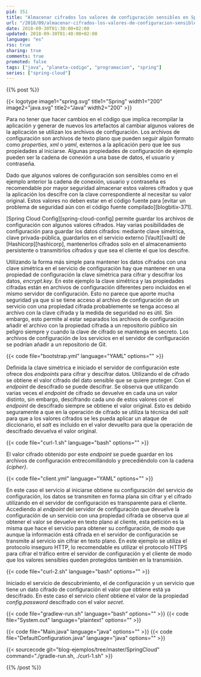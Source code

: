 ```yaml
---
pid: 351
title: "Almacenar cifrados los valores de configuración sensibles en Spring Cloud Config"
url: "/2018/09/almacenar-cifrados-los-valores-de-configuracion-sensibles-en-spring-cloud-config/"
date: 2018-09-30T01:30:00+02:00
updated: 2018-09-30T01:40:00+02:00
language: "es"
rss: true
sharing: true
comments: true
promoted: false
tags: ["java", "planeta-codigo", "programacion", "spring"]
series: ["spring-cloud"]
---
```


{{% post %}}

{{< logotype image1="spring.svg" title1="Spring" width1="200" image2="java.svg" title2="Java" width2="200" >}}

Para no tener que hacer cambios en el código que implica recompilar la aplicación y generar de nuevos los artefactos al cambiar algunos valores de la aplicación se utilizan los archivos de configuración. Los archivos de configuración son archivos de texto plano que pueden seguir algún formato como _properties_, _xml_ o _yaml_, externos a la aplicación pero que lee sus propiedades al iniciarse. Algunas propiedades de configuración de ejemplo pueden ser la cadena de conexión a una base de datos, el usuario y contraseña.

Dado que algunos valores de configuración son sensibles como en el ejemplo anterior la cadena de conexión, usuario y contraseña es recomendable por mayor seguridad almacenar estos valores cifrados y que la aplicación los descifre con la clave correspondiente al necesitar su valor original. Estos valores no deben estar en el código fuente para [evitar un problema de seguridad aún con el código fuente compilado][blogbitix-371].

[Spring Cloud Config][spring-cloud-config] permite guardar los archivos de configuración con algunos valores cifrados. Hay varias posibilidades de configuración para guardar los datos cifrados: mediante clave simétrica, clave privada-pública, guardarlos en el servicio externo [Vault][vault] de [Hashicorp][hashicorp], mantenerlos cifrados solo en el almacenamiento persistente o transmitirlos cifrados y que sea el cliente el que los descifre.

Utilizando la forma más simple para mantener los datos cifrados con una clave simétrica en el servicio de configuración hay que mantener en una propiedad de configuración la clave simétrica para cifrar y descifrar los datos, _encrypt.key_. En este ejemplo la clave simétrica y las propiedades cifradas están en archivos de configuración diferentes pero incluidos en el mismo servidor de configuración. Esto no parece que aporte mucha seguridad ya que si se tiene acceso al archivo de configuración de un servicio con una propiedad cifrada probablemente se tenga acceso al archivo con la clave cifrada y la medida de seguridad no es útil. Sin embargo, esto permite al estar separados los archivos de configuración añadir el archivo con la propiedad cifrada a un repositorio público sin peligro siempre y cuando la clave de cifrado se mantenga en secreto. Los archivos de configuración de los servicios en el servidor de configuración se podrían añadir a un repositorio de Git.

{{< code file="bootstrap.yml" language="YAML" options="" >}}

Definida la clave simétrica e iniciado el servidor de configuración este ofrece dos _endpoints_ para cifrar y descifrar datos. Utilizando el de cifrado se obtiene el valor cifrado del dato sensible que se quiere proteger. Con el _endpoint_ de descifrado se puede descifrar. Se observa que utilizando varias veces el _endpoint_ de cifrado se devuelve en cada una un valor distinto, sin embargo, descifrando cada uno de estos valores con el _endpoint_ de descifrado siempre se obtiene el valor original. Esto es debido seguramente a que en la operación de cifrado se utiliza la técnica del _salt_ para que a los valores cifrados se les pueda aplicar un ataque de diccionario, el _salt_ es incluido en el valor devuelto para que la operación de descifrado devuelva el valor original.

{{< code file="curl-1.sh" language="bash" options="" >}}

El valor cifrado obtenido por este _endpoint_ se puede guardar en los archivos de configuración entrecomillándolo y precediéndolo con la cadena _{cipher}_.

{{< code file="client.yml" language="YAML" options="" >}}

En este caso el servicio al iniciarse obtiene su configuración del servicio de configuración, los datos se transmiten en forma plana sin cifrar y el cifrado utilizando en el servidor de configuración es transparente para el cliente. Accediendo al _endpoint_ del servidor de configuración que devuelve la configuración de un servicio con una propiedad cifrada se observa que al obtener el valor se devuelve en texto plano al cliente, esta petición es la misma que hace el servicio para obtener su configuración, de modo que aunque la información está cifrada en el servidor de configuración se transmite al servicio sin cifrar en texto plano. En este ejemplo se utiliza el protocolo inseguro HTTP, lo recomendable es utilizar el protocolo HTTPS para cifrar el tráfico entre el servidor de configuración y el cliente de modo que los valores sensibles queden protegidos también en la transmisión. 

{{< code file="curl-2.sh" language="bash" options="" >}}

Iniciado el servicio de descubrimiento, el de configuración y un servicio que tiene un dato cifrado de configuración el valor que obtiene está ya descifrado. En este caso el servicio _client_ obtiene el valor de la propiedad _config.password_ descifrado con el valor _secret_.

{{< code file="gradlew-run.sh" language="bash" options="" >}}
{{< code file="System.out" language="plaintext" options="" >}}

{{< code file="Main.java" language="java" options="" >}}
{{< code file="DefaultConfiguration.java" language="java" options="" >}}

{{< sourcecode git="blog-ejemplos/tree/master/SpringCloud" command="./gradle-run.sh, ./curl-1.sh" >}}

{{% /post %}}
